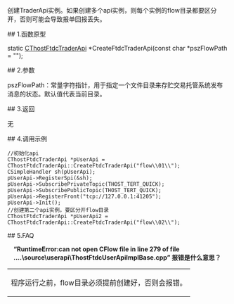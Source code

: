 <p>创建TraderApi实例。如果创建多个api实例，则每个实例的flow目录都要区分开，否则可能会导致报单回报丢失。</p>
<span class="anchor" id="d4a64e45-b02c-4206-87e9-86fd7c191ef4"></span>
## 1.函数原型
<p>static <a href="../_CTHOSTFTDCTRADERSPI/">CThostFtdcTraderApi</a> *CreateFtdcTraderApi(const char *pszFlowPath = "");</p>
<span class="anchor" id="3a72c536-0d09-4f24-bb8e-c1ea2e284faf"></span>
## 2.参数
<p>pszFlowPath：常量字符指针，用于指定一个文件目录来存贮交易托管系统发布消息的状态。默认值代表当前目录。</p>
<span class="anchor" id="1b342664-63fc-4ce2-8347-15cec310bdaa"></span>
## 3.返回
<p>无</p>
<span class="anchor" id="e446f8f0-98d2-474b-8a0c-94a7470d648a"></span>
## 4.调用示例
<pre><code>//初始化api
CThostFtdcTraderApi *pUserApi = CThostFtdcTraderApi::CreateFtdcTraderApi("flow\\01\\");
CSimpleHandler sh(pUserApi);
pUserApi-&gt;RegisterSpi(&amp;sh);
pUserApi-&gt;SubscribePrivateTopic(THOST_TERT_QUICK);
pUserApi-&gt;SubscribePublicTopic(THOST_TERT_QUICK);
pUserApi-&gt;RegisterFront("tcp://127.0.0.1:41205");
pUserApi-&gt;Init();
//创建第二个api实例，要区分开flow目录
CThostFtdcTraderApi *pUserApi2 = CThostFtdcTraderApi::CreateFtdcTraderApi("flow\\02\\");
</code></pre>
<span class="anchor" id="14bae7b5-02b2-4e35-8d2a-98d05a5a65e3"></span>
## 5.FAQ
<p><div class="region_i"><p class="region_header" id="region_header_1" style="padding-left: 1em;font-weight : bold;text-indent: 0px;text-align: left;">“RuntimeError:can not open CFlow file in line 279 of file ....\source\userapi\ThostFtdcUserApiImplBase.cpp” 报错是什么意思？</p><div class="region_panel" id="region_panel_1" style="display:block;"><table><tr><td>
<p>程序运行之前，flow目录必须提前创建好，否则会报错。</p>
</td></tr></table>
</div><p class="region_tail" id="region_tail_1" style="border-top-color:transparent;border-bottom-width:0;"></p></div></p>

